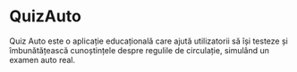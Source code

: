 # QuizAuto
Quiz Auto este o aplicație educațională care ajută utilizatorii să își testeze și îmbunătățească cunoștințele despre regulile de circulație, simulând un examen auto real.
